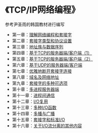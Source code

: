# 《TCP/IP网络编程》
参考尹圣雨的韩国教材进行编写

* 第一章：[理解网络编程和套接字](https://github.com/caixiongjiang/TCPIP/blob/master/ch01)
* 第二章：[套接字类型和协议设置](https://github.com/caixiongjiang/TCPIP/tree/master/ch02)
* 第三章：[地址族与数据序列](https://github.com/caixiongjiang/TCPIP/tree/master/ch03)
* 第四章：[基于TCP的服务器端/客户端（1）](https://github.com/caixiongjiang/TCPIP/tree/master/ch04)
* 第五章：[基于TCP的服务器端/客户端（2）](https://github.com/caixiongjiang/TCPIP/tree/master/ch05)
* 第六章：[基于UDP的服务器端/客户端](https://github.com/caixiongjiang/TCPIP/tree/master/ch06)
* 第七章：[优雅地断开套接字连接](https://github.com/caixiongjiang/TCPIP/tree/master/ch07)
* 第八章：[域名及网络地址](https://github.com/caixiongjiang/TCPIP/tree/master/ch08)
* 第九章：[套接字的多种可选项](https://github.com/caixiongjiang/TCPIP/tree/master/ch09)
* 第十章：[多进程服务器端](https://github.com/caixiongjiang/TCPIP/tree/master/ch10)
* 第十一章：[进程间通信](https://github.com/caixiongjiang/TCPIP/tree/master/ch11)
* 第十二章：[I/O复用](https://github.com/caixiongjiang/TCPIP/tree/master/ch12)
* 第十三章：[多种I/O函数](https://github.com/caixiongjiang/TCPIP/tree/master/ch13)
* 第十四章：[多播与广播](https://github.com/caixiongjiang/TCPIP/tree/master/ch14)
* 第十五章：[套接字和标准I/O](https://github.com/caixiongjiang/TCPIP/tree/master/ch15)
* 第十六章：[关于I/O流分离的其他内容](https://github.com/caixiongjiang/TCPIP/tree/master/ch16)
